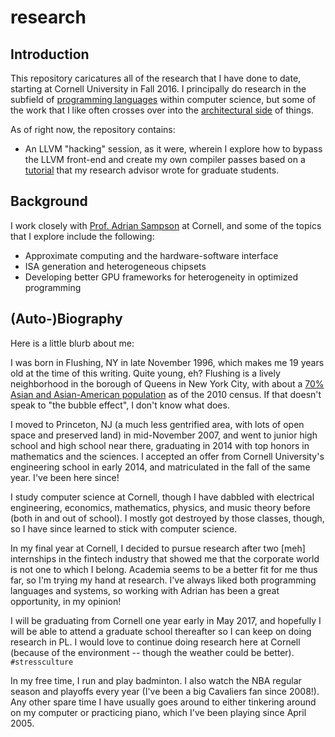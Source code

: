 # research

## Introduction

This repository caricatures all of the research that I have done to date, starting at Cornell University in Fall 2016. I principally do research in the subfield of [programming languages](https://www.cs.cornell.edu/research/lang) within computer science, but some of the work that I like often crosses over into the [architectural side](https://www.cs.cornell.edu/research/architecture) of things.

As of right now, the repository contains:
- An LLVM "hacking" session, as it were, wherein I explore how to bypass the LLVM front-end and create my own compiler passes based on a [tutorial](http://adriansampson.net/blog/llvm.html) that my research advisor wrote for graduate students.

## Background

I work closely with [Prof. Adrian Sampson](http://adriansampson.net) at Cornell, and some of the topics that I explore include the following:

- Approximate computing and the hardware-software interface
- ISA generation and heterogeneous chipsets
- Developing better GPU frameworks for heterogeneity in optimized programming

## (Auto-)Biography

Here is a little blurb about me:

I was born in Flushing, NY in late November 1996, which makes me 19 years old at the time of this writing. Quite young, eh? Flushing is a lively neighborhood in the borough of Queens in New York City, with about a [70% Asian and Asian-American population](https://en.wikipedia.org/wiki/Flushing,_Queens#Demographics) as of the 2010 census. If that doesn't speak to "the bubble effect", I don't know what does.

  I moved to Princeton, NJ (a much less gentrified area, with lots of open space and preserved land) in mid-November 2007, and went to junior high school and high school near there, graduating in 2014 with top honors in mathematics and the sciences. I accepted an offer from Cornell University's engineering school in early 2014, and matriculated in the fall of the same year. I've been here since!
  
  I study computer science at Cornell, though I have dabbled with electrical engineering, economics, mathematics, physics, and music theory before (both in and out of school). I mostly got destroyed by those classes, though, so I have since learned to stick with computer science.
  
  In my final year at Cornell, I decided to pursue research after two \[meh\] internships in the fintech industry that showed me that the corporate world is not one to which I belong. Academia seems to be a better fit for me thus far, so I'm trying my hand at research. I've always liked both programming languages and systems, so working with Adrian has been a great opportunity, in my opinion!
  
  I will be graduating from Cornell one year early in May 2017, and hopefully I will be able to attend a graduate school thereafter so I can keep on doing research in PL. I would love to continue doing research here at Cornell (because of the environment -- though the weather could be better). `#stressculture`
  
  In my free time, I run and play badminton. I also watch the NBA regular season and playoffs every year (I've been a big Cavaliers fan since 2008!). Any other spare time I have usually goes around to either tinkering around on my computer or practicing piano, which I've been playing since April 2005.
